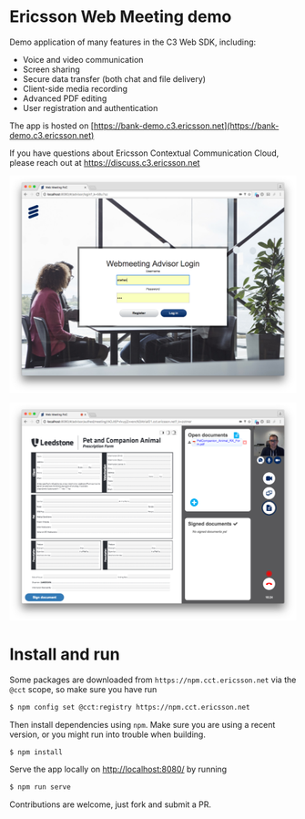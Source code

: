 # Ericsson Web Meeting demo

Demo application of many features in the C3 Web SDK, including:
* Voice and video communication
* Screen sharing
* Secure data transfer (both chat and file delivery)
* Client-side media recording
* Advanced PDF editing
* User registration and authentication

The app is hosted on [https://bank-demo.c3.ericsson.net](https://bank-demo.c3.ericsson.net)

If you have questions about Ericsson Contextual Communication Cloud, please reach out at https://discuss.c3.ericsson.net

![sample](src/images/screenshot_login.png)

![sample](src/images/screenshot_inside.png)

# Install and run

Some packages are downloaded from `https://npm.cct.ericsson.net` via the `@cct` scope, so make sure you have run
```bash
$ npm config set @cct:registry https://npm.cct.ericsson.net
```
Then install dependencies using `npm`. Make sure you are using a recent version, or you might run into trouble when building.
```bash
$ npm install
```
Serve the app locally on [http://localhost:8080/](http://localhost:8080/) by running
```bash
$ npm run serve
```

Contributions are welcome, just fork and submit a PR.
